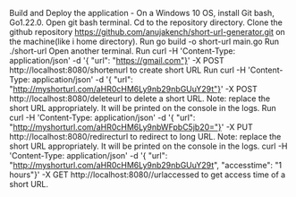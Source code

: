 Build and Deploy the application -
On a Windows 10 OS, install Git bash, Go1.22.0.
Open git bash terminal.
Cd to the repository directory.
Clone the github repository https://github.com/anujakench/short-url-generator.git on the machine(like i home directory).
Run  go build -o short-url main.go
Run ./short-url
Open another terminal.
Run curl -H 'Content-Type: application/json' -d '{ "url": "https://gmail.com"}' -X POST http://localhost:8080/shortenurl to create short URL
Run curl -H 'Content-Type: application/json' -d '{ "url": "http://myshorturl.com/aHR0cHM6Ly9nb29nbGUuY29t"}' -X POST http://localhost:8080/deleteurl to delete a short URL. Note: replace the short URL appropriately. It will be printed on the console in the logs.
Run curl -H 'Content-Type: application/json' -d '{ "url": "http://myshorturl.com/aHR0cHM6Ly9nbWFpbC5jb20="}' -X PUT http://localhost:8080/redirecturl to redirect to long URL. Note: replace the short URL appropriately. It will be printed on the console in the logs.
curl -H 'Content-Type: application/json' -d '{ "url": "http://myshorturl.com/aHR0cHM6Ly9nb29nbGUuY29t", "accesstime": "1 hours"}' -X GET http://localhost:8080//urlaccessed to get access time of a short URL.
